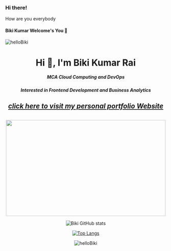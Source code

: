 ### Hi there! 
How are you  everybody
<h4 align="left">Biki Kumar Welcome's You 👋</h4>

<!--
**helloBiki/helloBiki** is a ✨ _special_ ✨ repository because its `README.md` (this file) appears on your GitHub profile.

Here are some ideas to get you started:

- 🔭 I’m currently working on ...
- 🌱 I’m currently learning ...
- 👯 I’m looking to collaborate on ...
- 🤔 I’m looking for help with ...
- 💬 Ask me about ...
- 📫 How to reach me: ...
- 😄 Pronouns: ...
- ⚡ Fun fact: ...
-->

<p align="left"> <img src="https://komarev.com/ghpvc/?username=helloBiki&label=Profile%20views&color=0e75b6&style=flat" alt="helloBiki" /> </p>

<h1 align="center">Hi 👋, I'm Biki Kumar Rai</h1>
<h5 align="center">MCA Cloud Computing and DevOps</h5>
<h5 align="center">Interested in Frontend Development and Business Analytics</h5>
<h2 align="center"><a href="https://hellobiki.github.io/BikiKumarRai_22MCC20118/"><i>click here to visit my personal portfolio Website</i></a></h2>


<p align="center"> <a href="https://twitter.com/" target="blank"><img src="https://img.shields.io/twitter/follow/?logo=twitter&style=for-the-badge" alt="" /></a> </p>

<div align="center">
<img src="https://media3.giphy.com/media/qgQUggAC3Pfv687qPC/giphy.gif" width="500px" height="300px">
</div>
<div align="center">

![Biki GitHub stats](https://github-readme-stats.vercel.app/api?username=helloBiki&show_icons=true&theme=radical)

[![Top Langs](https://github-readme-stats.vercel.app/api/top-langs/?username=helloBiki&hide=javascript,html&theme=radical)](https://github.com/helloBiki/github-readme-stats&theme=radical)

  </div>

<p align="center" ><img align="center" src="https://github-readme-streak-stats.herokuapp.com/?user=helloBiki&theme=radical" alt="helloBiki" /></p>
